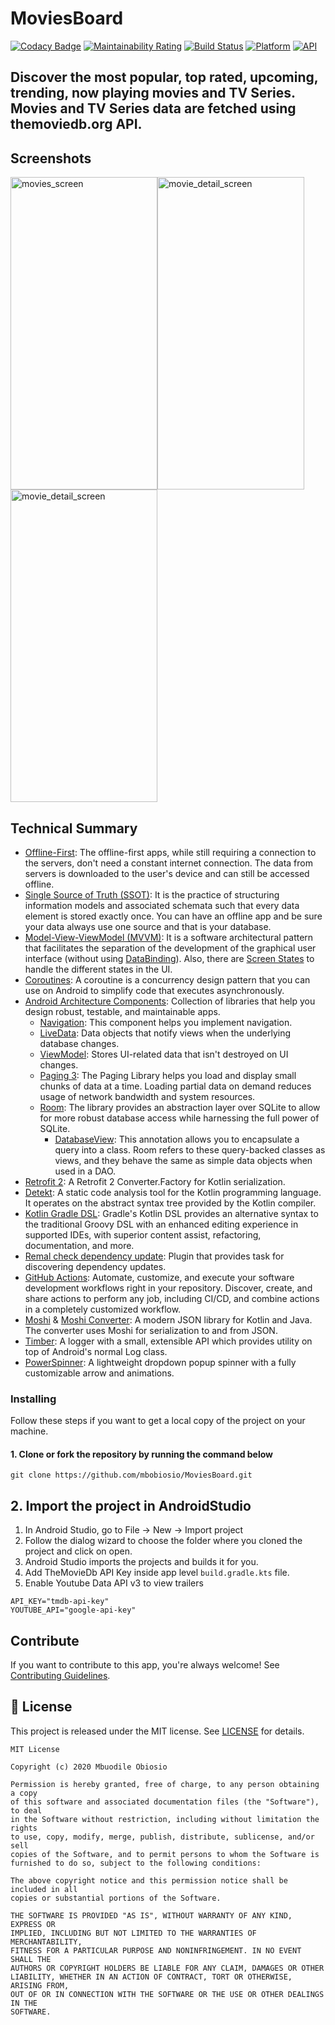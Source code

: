 # MoviesBoard
[![Codacy Badge](https://api.codacy.com/project/badge/Grade/23692417882c4748a27142a667ad3918)](https://app.codacy.com/gh/mbobiosio/MoviesBoard?utm_source=github.com&utm_medium=referral&utm_content=mbobiosio/MoviesBoard&utm_campaign=Badge_Grade)
[![Maintainability Rating](https://sonarcloud.io/api/project_badges/measure?project=mbobiosio_MoviesBoard&metric=sqale_rating)](https://sonarcloud.io/dashboard?id=mbobiosio_MoviesBoard)
[![Build Status](https://app.bitrise.io/app/f153ab3caf794d19/status.svg?token=Lcsa3CZ_Xfe6fRJg3tQL-g&branch=main)](https://app.bitrise.io/app/f153ab3caf794d19)
[![Platform](https://img.shields.io/badge/platform-android-brightgreen)](https://developer.android.com/reference)
[![API](https://img.shields.io/badge/API-21%2B-brightgreen.svg?style=flat)](https://developer.android.com/studio/releases/platforms#5.0)

## Discover the most popular, top rated, upcoming, trending, now playing movies and TV Series. Movies and TV Series data are fetched using themoviedb.org API.

## Screenshots
<img alt="movies_screen" src="https://github.com/mbobiosio/MoviesBoard/raw/main/screenshots/homescreen.png" width="235" height="500"><img alt="movie_detail_screen" src="https://github.com/mbobiosio/MoviesBoard/blob/main/screenshots/pick_category.png" width="235" height="500">
<img alt="movie_detail_screen" src="https://github.com/mbobiosio/MoviesBoard/blob/main/screenshots/movie_detail.png" width="235" height="500">

## Technical Summary

- [Offline-First](https://applikeysolutions.com/blog/the-offline-first-approach-to-mobile-app-development): The offline-first apps, while still requiring a connection to the servers, don't need a constant internet connection. The data from servers is downloaded to the user's device and can still be accessed offline.
- [Single Source of Truth (SSOT)](https://developer.android.com/jetpack/docs/guide#truth): It is the practice of structuring information models and associated schemata such that every data element is stored exactly once. You can have an offline app and be sure your data always use one source and that is your database.
- [Model-View-ViewModel (MVVM)](https://en.wikipedia.org/wiki/Model%E2%80%93view%E2%80%93viewmodel): It is a software architectural pattern that facilitates the separation of the development of the graphical user interface (without using [DataBinding](https://developer.android.com/topic/libraries/data-binding)). Also, there are [Screen States](/app/src/main/java/com/jaimegc/covid19tracker/ui/base/states/ScreenStates.kt) to handle the different states in the UI.
- [Coroutines](https://developer.android.com/kotlin/coroutines): A coroutine is a concurrency design pattern that you can use on Android to simplify code that executes asynchronously.
- [Android Architecture Components](https://developer.android.com/topic/libraries/architecture): Collection of libraries that help you design robust, testable, and maintainable apps.
  - [Navigation](https://developer.android.com/guide/navigation): This component helps you implement navigation.
  - [LiveData](https://developer.android.com/topic/libraries/architecture/livedata): Data objects that notify views when the underlying database changes.
  - [ViewModel](https://developer.android.com/topic/libraries/architecture/viewmodel): Stores UI-related data that isn't destroyed on UI changes.
  - [Paging 3](https://developer.android.com/topic/libraries/architecture/paging): The Paging Library helps you load and display small chunks of data at a time. Loading partial data on demand reduces usage of network bandwidth and system resources.
  - [Room](https://developer.android.com/topic/libraries/architecture/room): The library provides an abstraction layer over SQLite to allow for more robust database access while harnessing the full power of SQLite.
    - [DatabaseView](https://developer.android.com/training/data-storage/room/creating-views): This annotation allows you to encapsulate a query into a class. Room refers to these query-backed classes as views, and they behave the same as simple data objects when used in a DAO.
- [Retrofit 2](https://github.com/JakeWharton/retrofit2-kotlinx-serialization-converter): A Retrofit 2 Converter.Factory for Kotlin serialization.
- [Detekt](https://github.com/detekt/detekt): A static code analysis tool for the Kotlin programming language. It operates on the abstract syntax tree provided by the Kotlin compiler.
- [Kotlin Gradle DSL](https://docs.gradle.org/current/userguide/kotlin_dsl.html): Gradle's Kotlin DSL provides an alternative syntax to the traditional Groovy DSL with an enhanced editing experience in supported IDEs, with superior content assist, refactoring, documentation, and more.
- [Remal check dependency update](https://plugins.gradle.org/plugin/name.remal.check-dependency-updates): Plugin that provides task for discovering dependency updates.
- [GitHub Actions](https://github.com/features/actions): Automate, customize, and execute your software development workflows right in your repository. Discover, create, and share actions to perform any job, including CI/CD, and combine actions in a completely customized workflow.
- [Moshi](https://github.com/square/moshi) & [Moshi Converter](https://github.com/square/retrofit/tree/master/retrofit-converters/moshi): A modern JSON library for Kotlin and Java. The converter uses Moshi for serialization to and from JSON.
- [Timber](https://github.com/JakeWharton/timber): A logger with a small, extensible API which provides utility on top of Android's normal Log class.
- [PowerSpinner](https://github.com/skydoves/PowerSpinner): A lightweight dropdown popup spinner with a fully customizable arrow and animations.

### Installing
Follow these steps if you want to get a local copy of the project on your machine.

#### 1. Clone or fork the repository by running the command below
```
git clone https://github.com/mbobiosio/MoviesBoard.git
```

## 2. Import the project in AndroidStudio
1.  In Android Studio, go to File -> New -> Import project
2.  Follow the dialog wizard to choose the folder where you cloned the project and click on open.
3.  Android Studio imports the projects and builds it for you.
4.  Add TheMovieDb API Key inside app level `build.gradle.kts` file.
5.  Enable Youtube Data API v3 to view trailers

```
API_KEY="tmdb-api-key"
YOUTUBE_API="google-api-key"
```

## Contribute

If you want to contribute to this app, you're always welcome!
See [Contributing Guidelines](CONTRIBUTING.md).

## 📝 License
This project is released under the MIT license.
See [LICENSE](./LICENSE) for details.

```
MIT License

Copyright (c) 2020 Mbuodile Obiosio

Permission is hereby granted, free of charge, to any person obtaining a copy
of this software and associated documentation files (the "Software"), to deal
in the Software without restriction, including without limitation the rights
to use, copy, modify, merge, publish, distribute, sublicense, and/or sell
copies of the Software, and to permit persons to whom the Software is
furnished to do so, subject to the following conditions:

The above copyright notice and this permission notice shall be included in all
copies or substantial portions of the Software.

THE SOFTWARE IS PROVIDED "AS IS", WITHOUT WARRANTY OF ANY KIND, EXPRESS OR
IMPLIED, INCLUDING BUT NOT LIMITED TO THE WARRANTIES OF MERCHANTABILITY,
FITNESS FOR A PARTICULAR PURPOSE AND NONINFRINGEMENT. IN NO EVENT SHALL THE
AUTHORS OR COPYRIGHT HOLDERS BE LIABLE FOR ANY CLAIM, DAMAGES OR OTHER
LIABILITY, WHETHER IN AN ACTION OF CONTRACT, TORT OR OTHERWISE, ARISING FROM,
OUT OF OR IN CONNECTION WITH THE SOFTWARE OR THE USE OR OTHER DEALINGS IN THE
SOFTWARE.
```